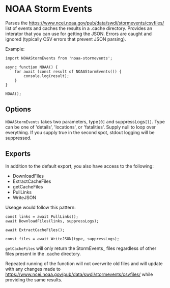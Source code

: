 # NOAA Storm Events

Parses the https://www.ncei.noaa.gov/pub/data/swdi/stormevents/csvfiles/ list of events and caches the results in a .cache directory. Provides an interator that you can use for getting the JSON. Errors are caught and ignored (typically CSV errors that prevent JSON parsing).

Example:

```
import NOAAStormEvents from 'noaa-stormevents';

async function NOAA() {
	for await (const result of NOAAStormEvents()) {
		console.log(result);
	}
}

NOAA();
```

## Options

``NOAAStormEvents`` takes two parameters, type``[0]`` and suppressLogs``[1]``. Type can be one of 'details', 'locations', or 'fatalities'. Supply null to loop over everything. If you supply true in the second spot, stdout logging will be suppressed.

## Exports

In addition to the default export, you also have access to the following:
* DownloadFiles
* ExtractCacheFiles
* getCacheFiles
* PullLinks
* WriteJSON

Useage would follow this pattern:
```
const links = await PullLinks();
await DownloadFiles(links, suppressLogs);

await ExtractCacheFiles();

const files = await WriteJSON(type, suppressLogs);
```

``getCacheFiles`` will only return the StormEvents_ files regardless of other files present in the .cache directory.

Repeated running of the function will not overwrite old files and will update with any changes made to https://www.ncei.noaa.gov/pub/data/swdi/stormevents/csvfiles/ while providing the same results.
